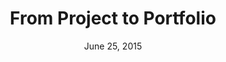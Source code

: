 ---
title: From Project to Portfolio
week: 3
number: 5
date: June 25, 2015

resources:
  articles:
    - url: http://www.smashingmagazine.com/2008/03/04/creating-a-successful-online-portfolio/
    - url: http://www.userfocus.co.uk/articles/wow-me-with-your-ux-portfolio.html
  services:
    -
      title: Wordpress
      url: https://wordpress.com
    -
      title: Squarespace
      url: http://squarespace.com
    -
      title: Cargo Collective
      url: http://cargocollective.com
    -
      title: Behance
      url: https://www.behance.net
---